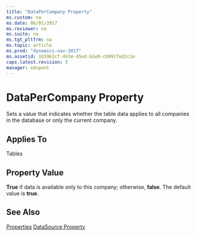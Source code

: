```yaml
---
title: "DataPerCompany Property"
ms.custom: na
ms.date: 06/01/2017
ms.reviewer: na
ms.suite: na
ms.tgt_pltfrm: na
ms.topic: article
ms.prod: "dynamics-nav-2017"
ms.assetid: 1b5963cf-d43e-45ed-b1e0-cb9917ed2c1e
caps.latest.revision: 5
manager: edupont
---
```

# DataPerCompany Property
Sets a value that indicates whether the table data applies to all companies in the database or only the current company.  
  
## Applies To  
 Tables  
  
## Property Value  
 **True** if data is available only to this company; otherwise, **false**. The default value is **true**.  
  
## See Also  
 [Properties](devenv-properties.md)
 [DataSource Property](devenv-datasource-property.md)